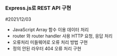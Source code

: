 ### Express.js로 REST API 구현
#2021/12/03

+ JavaScript Array 함수 이용 데이터 처리
+ router 와 router handler 사용 HTTP 요청, 응답 처리
+ 오류처리 미들웨어로 오류 처리 방법 구현
+ 정의 안된 라우터 404 오류 처리 구현
